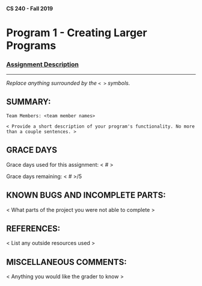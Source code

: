 #### CS 240 - Fall 2019
# Program 1 - Creating Larger Programs

### [Assignment Description](https://docs.google.com/document/d/1ctTFW2OGH99OrfTZJBox6AdK7FnBuzebQPOFzRmGvCI/edit?usp=sharing)

***

_Replace anything surrounded by the `< >` symbols._

## SUMMARY:
    Team Members: <team member names>

    < Provide a short description of your program's functionality. No more than a couple sentences. >

## GRACE DAYS
Grace days used for this assignment: < # >

Grace days remaining: < # >/5

## KNOWN BUGS AND INCOMPLETE PARTS:
 < What parts of the project you were not able to complete >

## REFERENCES:
 < List any outside resources used >

## MISCELLANEOUS COMMENTS:
 < Anything you would like the grader to know >

